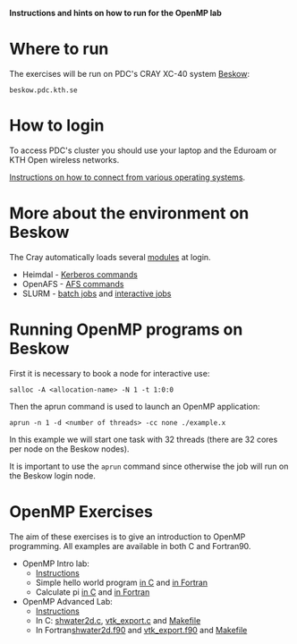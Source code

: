 **Instructions and hints on how to run for the OpenMP lab**

# Where to run

The exercises will be run on PDC's CRAY XC-40 system [Beskow](https://www.pdc.kth.se/hpc-services/computing-systems):

```
beskow.pdc.kth.se
```

# How to login

To access PDC's cluster you should use your laptop and the Eduroam or KTH Open wireless networks.

[Instructions on how to connect from various operating systems](https://www.pdc.kth.se/support/documents/login/login.html).


# More about the environment on Beskow

The Cray automatically loads several [modules](https://www.pdc.kth.se/support/documents/run_jobs/job_scheduling.html#accessing-software) at login.

- Heimdal - [Kerberos commands](https://www.pdc.kth.se/support/documents/login/login.html#general-information-about-kerberos)
- OpenAFS - [AFS commands](https://www.pdc.kth.se/support/documents/data_management/afs.html)
- SLURM -  [batch jobs](https://www.pdc.kth.se/support/documents/run_jobs/queueing_jobs.html) and [interactive jobs](https://www.pdc.kth.se/support/documents/run_jobs/run_interactively.html)


# Running OpenMP programs on Beskow

First it is necessary to book a node for interactive use:

```
salloc -A <allocation-name> -N 1 -t 1:0:0
```

Then the aprun command is used to launch an OpenMP application:

```
aprun -n 1 -d <number of threads> -cc none ./example.x
```

In this example we will start one task with 32 threads (there are 32 cores per node on the Beskow nodes).

It is important to use the `aprun` command since otherwise the job will run on the Beskow login node.

# OpenMP Exercises

The aim of these exercises is to give an introduction to OpenMP programming. 
All examples are available in both C and Fortran90.

- OpenMP Intro lab: 
  - [Instructions](intro_lab/OpenMPlab-assigment.pdf)
  - Simple hello world program [in C](intro_lab/hello.c) and [in Fortran](intro_lab/hello.f90)
  - Calculate pi [in C](intro_lab/pi.c) and [in Fortran](intro_lab/hello.f90)
- OpenMP Advanced Lab: 
  - [Instructions](advanced_lab/ompproj.pdf)
  - In C: [shwater2d.c](advanced_lab/c/shwater2d.c), [vtk_export.c](advanced_lab/c/vtk_export.c) and [Makefile](advanced_lab/c/Makefile)
  - In Fortran[shwater2d.f90](advanced_lab/f90/shwater2d.f90) and [vtk_export.f90](advanced_lab/f90/vtk_export.f90) and [Makefile](advanced_lab/f90/Makefile)






